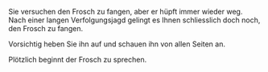 Sie versuchen den Frosch zu fangen, aber er hüpft immer wieder weg. Nach einer langen Verfolgungsjagd
gelingt es Ihnen schliesslich doch noch, den Frosch zu fangen. 

Vorsichtig heben Sie ihn auf und schauen ihn von allen Seiten an. 

Plötzlich beginnt der Frosch zu sprechen.